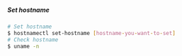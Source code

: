 ##### Set hostname
```bash
# Set hostname
$ hostnamectl set-hostname [hostname-you-want-to-set]
# Check hostname
$ uname -n 
```
